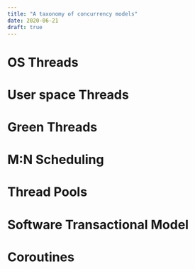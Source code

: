 ```yaml
---
title: "A taxonomy of concurrency models"
date: 2020-06-21
draft: true
---
```

# OS Threads

# User space Threads

# Green Threads

# M:N Scheduling

# Thread Pools

# Software Transactional Model

# Coroutines

